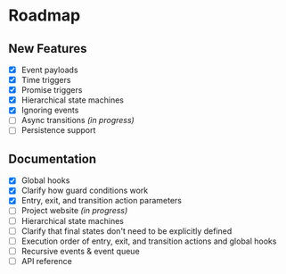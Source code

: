 # Roadmap

## New Features

- [x] Event payloads
- [x] Time triggers
- [x] Promise triggers
- [x] Hierarchical state machines
- [x] Ignoring events
- [ ] Async transitions *(in progress)*
- [ ] Persistence support

## Documentation

- [x] Global hooks
- [x] Clarify how guard conditions work
- [x] Entry, exit, and transition action parameters
- [ ] Project website *(in progress)*
- [ ] Hierarchical state machines
- [ ] Clarify that final states don't need to be explicitly defined
- [ ] Execution order of entry, exit, and transition actions and global hooks
- [ ] Recursive events & event queue
- [ ] API reference
